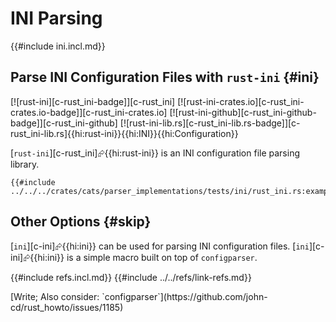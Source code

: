 # INI Parsing

{{#include ini.incl.md}}

## Parse INI Configuration Files with `rust-ini` {#ini}

[![rust-ini][c-rust_ini-badge]][c-rust_ini] [![rust-ini-crates.io][c-rust_ini-crates.io-badge]][c-rust_ini-crates.io] [![rust-ini-github][c-rust_ini-github-badge]][c-rust_ini-github] [![rust-ini-lib.rs][c-rust_ini-lib.rs-badge]][c-rust_ini-lib.rs]{{hi:rust-ini}}{{hi:INI}}{{hi:Configuration}}

[`rust-ini`][c-rust_ini]⮳{{hi:rust-ini}} is an INI configuration file parsing library.

```rust,editable
{{#include ../../../crates/cats/parser_implementations/tests/ini/rust_ini.rs:example}}
```

## Other Options {#skip}

[`ini`][c-ini]⮳{{hi:ini}} can be used for parsing INI configuration files. [`ini`][c-ini]⮳{{hi:ini}} is a simple macro built on top of `configparser`.

{{#include refs.incl.md}}
{{#include ../../refs/link-refs.md}}

<div class="hidden">
[Write; Also consider: `configparser`](https://github.com/john-cd/rust_howto/issues/1185)
</div>
